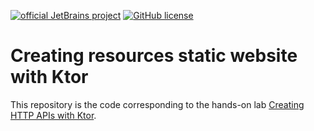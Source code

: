 [![official JetBrains project](https://jb.gg/badges/official.svg)](https://confluence.jetbrains.com/display/ALL/JetBrains+on+GitHub)
[![GitHub license](https://img.shields.io/badge/license-Apache%20License%202.0-blue.svg?style=flat)](https://www.apache.org/licenses/LICENSE-2.0)


# Creating resources static website with Ktor

This repository is the code corresponding to the hands-on lab [Creating HTTP APIs with Ktor](https://play.kotlinlang.org/hands-on/Creating%20http%20apis%20with%20ktor/01_Introduction). 
